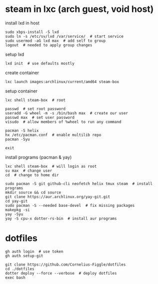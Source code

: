 # steam in lxc (arch guest, void host)

install lxd in host

```shell
sudo xbps-install -S lxd
sudo ln -s /etc/sv/lxd /var/service/  # start service
sudo usermod -aG lxd max  # add self to group
logout  # needed to apply group changes
```

setup lxd

```shell
lxd init  # use defaults mostly
```

create container

```shell
lxc launch images:archlinux/current/amd64 steam-box
```

setup container

```shell
lxc shell steam-box  # root

passwd  # set root password
useradd -G wheel -m -s /bin/bash max  # create our user
passwd max  # set user password
visudo  # allow members of %wheel to run any command

pacman -S helix
hx /etc/pacman.conf  # enable multilib repo
pacman -Syu

exit
```

install programs (pacman & yay)

```shell
lxc shell steam-box  # will login as root
su max  # change user
cd  # change to home dir

sudo pacman -S git github-cli neofetch helix tmux steam  # install programs
mkdir source && cd source
git clone https://aur.archlinux.org/yay-git.git
cd yay-git
sudo pacman -S --needed base-devel  # fix missing packages
makepkg -si
yay -Syu
yay -S cpu-x dotter-rs-bin  # install aur programs
```

# dotfiles

```shell
gh auth login  # use token
gh auth setup-git

git clone https://github.com/Cornelius-Figgle/dotfiles
cd ./dotfiles
dotter deploy --force --verbose  # deploy dotfiles
exec bash
```
